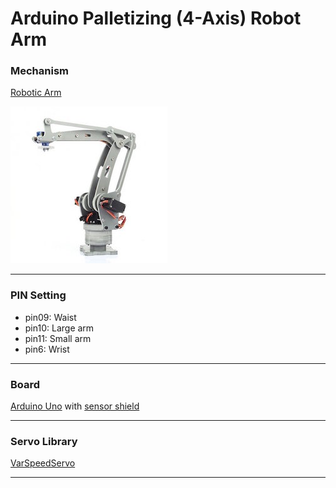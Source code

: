 # Arduino Palletizing (4-Axis) Robot Arm


### Mechanism
[Robotic Arm](http://www.amazon.com/dp/B00NB1DFF2)

![robot](robot.jpg)

---

### PIN Setting

- pin09: Waist
- pin10: Large arm
- pin11: Small arm
- pin6:  Wrist

---

### Board
[Arduino Uno](https://www.arduino.cc/en/Main/ArduinoBoardUno) with [sensor shield](https://arduino-info.wikispaces.com/SensorShield)

---

### Servo Library
[VarSpeedServo](https://github.com/netlabtoolkit/VarSpeedServo)

---
